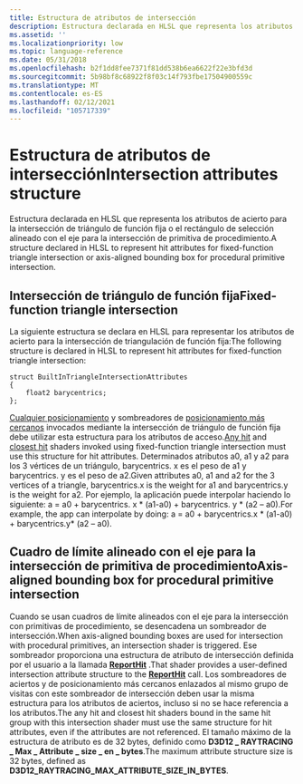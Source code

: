 ```yaml
---
title: Estructura de atributos de intersección
description: Estructura declarada en HLSL que representa los atributos de acierto para la intersección de triángulo de función fija o el rectángulo de selección alineado con el eje para la intersección de primitiva de procedimiento.
ms.assetid: ''
ms.localizationpriority: low
ms.topic: language-reference
ms.date: 05/31/2018
ms.openlocfilehash: b2f1dd8fee7371f81dd538b6ea6622f22e3bfd3d
ms.sourcegitcommit: 5b98bf8c68922f8f03c14f793fbe17504900559c
ms.translationtype: MT
ms.contentlocale: es-ES
ms.lasthandoff: 02/12/2021
ms.locfileid: "105717339"
---
```

# <a name="intersection-attributes-structure"></a><span data-ttu-id="4bb00-103">Estructura de atributos de intersección</span><span class="sxs-lookup"><span data-stu-id="4bb00-103">Intersection attributes structure</span></span> 

<span data-ttu-id="4bb00-104">Estructura declarada en HLSL que representa los atributos de acierto para la intersección de triángulo de función fija o el rectángulo de selección alineado con el eje para la intersección de primitiva de procedimiento.</span><span class="sxs-lookup"><span data-stu-id="4bb00-104">A structure declared in HLSL to represent hit attributes for fixed-function triangle intersection or axis-aligned bounding box for procedural primitive intersection.</span></span>

## <a name="fixed-function-triangle-intersection"></a><span data-ttu-id="4bb00-105">Intersección de triángulo de función fija</span><span class="sxs-lookup"><span data-stu-id="4bb00-105">Fixed-function triangle intersection</span></span>

<span data-ttu-id="4bb00-106">La siguiente estructura se declara en HLSL para representar los atributos de acierto para la intersección de triangulación de función fija:</span><span class="sxs-lookup"><span data-stu-id="4bb00-106">The following structure is declared in HLSL to represent hit attributes for fixed-function triangle intersection:</span></span>


```
struct BuiltInTriangleIntersectionAttributes
{
    float2 barycentrics;
};
```

<span data-ttu-id="4bb00-107">[Cualquier posicionamiento](any-hit-shader.md) y sombreadores de [posicionamiento más cercanos](closest-hit-shader.md) invocados mediante la intersección de triángulo de función fija debe utilizar esta estructura para los atributos de acceso.</span><span class="sxs-lookup"><span data-stu-id="4bb00-107">[Any hit](any-hit-shader.md) and [closest hit](closest-hit-shader.md) shaders invoked using fixed-function triangle intersection must use this structure for hit attributes.</span></span> <span data-ttu-id="4bb00-108">Determinados atributos a0, a1 y a2 para los 3 vértices de un triángulo, barycentrics. x es el peso de a1 y barycentrics. y es el peso de a2.</span><span class="sxs-lookup"><span data-stu-id="4bb00-108">Given attributes a0, a1 and a2 for the 3 vertices of a triangle, barycentrics.x is the weight for a1 and barycentrics.y is the weight for a2.</span></span>  <span data-ttu-id="4bb00-109">Por ejemplo, la aplicación puede interpolar haciendo lo siguiente: a = a0 + barycentrics. x \* (a1-a0) + barycentrics. y \* (a2 – a0).</span><span class="sxs-lookup"><span data-stu-id="4bb00-109">For example, the app can interpolate by doing:  a = a0 + barycentrics.x \* (a1-a0) + barycentrics.y\* (a2 – a0).</span></span>

## <a name="axis-aligned-bounding-box-for-procedural-primitive-intersection"></a><span data-ttu-id="4bb00-110">Cuadro de límite alineado con el eje para la intersección de primitiva de procedimiento</span><span class="sxs-lookup"><span data-stu-id="4bb00-110">Axis-aligned bounding box for procedural primitive intersection</span></span>

<span data-ttu-id="4bb00-111">Cuando se usan cuadros de límite alineados con el eje para la intersección con primitivas de procedimiento, se desencadena un sombreador de intersección.</span><span class="sxs-lookup"><span data-stu-id="4bb00-111">When axis-aligned bounding boxes are used for intersection with procedural primitives, an intersection shader is triggered.</span></span>  <span data-ttu-id="4bb00-112">Ese sombreador proporciona una estructura de atributo de intersección definida por el usuario a la llamada [**ReportHit**](reporthit-function.md) .</span><span class="sxs-lookup"><span data-stu-id="4bb00-112">That shader provides a user-defined intersection attribute structure to the [**ReportHit**](reporthit-function.md) call.</span></span>  <span data-ttu-id="4bb00-113">Los sombreadores de aciertos y de posicionamiento más cercanos enlazados al mismo grupo de visitas con este sombreador de intersección deben usar la misma estructura para los atributos de aciertos, incluso si no se hace referencia a los atributos.</span><span class="sxs-lookup"><span data-stu-id="4bb00-113">The any hit and closest hit shaders bound in the same hit group with this intersection shader must use the same structure for hit attributes, even if the attributes are not referenced.</span></span>  <span data-ttu-id="4bb00-114">El tamaño máximo de la estructura de atributo es de 32 bytes, definido como **D3D12 \_ RAYTRACING \_ Max \_ Attribute \_ size \_ en \_ bytes**.</span><span class="sxs-lookup"><span data-stu-id="4bb00-114">The maximum attribute structure size is 32 bytes, defined as **D3D12\_RAYTRACING\_MAX\_ATTRIBUTE\_SIZE\_IN\_BYTES**.</span></span>


